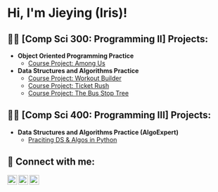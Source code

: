 <h1>Hi, I'm Jieying (Iris)! </h1>

<h2>👨‍💻 [Comp Sci 300: Programming II] Projects:</h2>

- <b>Object Oriented Programming Practice </b>
  - [Course Project: Among Us](https://github.com/Iris-XIII/P02-Among-Us)
- <b>Data Structures and Algorithms Practice </b>
  - [Course Project: Workout Builder](https://github.com/Iris-XIII/P07-Workout-Builder/tree/main)
  - [Course Project: Ticket Rush](https://github.com/Iris-XIII/P08-Ticket-Rush/tree/main)
  - [Course Project: The Bus Stop Tree](https://github.com/Iris-XIII/P09-The-Bus-Stop-Tree/tree/main)

<h2>👨‍💻 [Comp Sci 400: Programming III] Projects:</h2>

- <b>Data Structures and Algorithms Practice (AlgoExpert)</b>
  - [Praciting DS & Algos in Python](https://github.com/joshmadakor1/Algorithms-Practice)



<h2> 🤳 Connect with me:</h2>

[<img align="left" alt="JoshMadakor | YouTube" width="22px" src="https://cdn.jsdelivr.net/npm/simple-icons@v3/icons/youtube.svg" />][youtube]
[<img align="left" alt="JoshMadakor | LinkedIn" width="22px" src="https://cdn.jsdelivr.net/npm/simple-icons@v3/icons/linkedin.svg" />][linkedin]
[<img align="left" alt="JoshMadakor | Instagram" width="22px" src="https://cdn.jsdelivr.net/npm/simple-icons@v3/icons/instagram.svg" />][instagram]

[youtube]: https://www.youtube.com/channel/UCqd4aSQuJecP0a2bWI_Wagw
[instagram]: https://www.instagram.com/ixruis.m/
[linkedin]: https://www.linkedin.com/in/iris-xu-27642821b/

<!--
**Iris-XIII/Iris-XIII** is a ✨ _special_ ✨ repository because its `README.md` (this file) appears on your GitHub profile.

Here are some ideas to get you started:

- 🔭 I’m currently working on ...
- 🌱 I’m currently learning ...
- 👯 I’m looking to collaborate on ...
- 🤔 I’m looking for help with ...
- 💬 Ask me about ...
- 📫 How to reach me: ...
- 😄 Pronouns: ...
- ⚡ Fun fact: ...
-->
